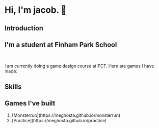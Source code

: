 <h1>Hi, I'm jacob. 👋</h1>

## Introduction
<h2>I'm a student at Finham Park School</h2>
<br>
<p>I am currently doing a game design course at PCT. Here are games I have made:</p>



## Skills 

## Games I've built
<ol>
<li>[Monsterrun](https://meghosta.github.io/monsterrun)<br>
<li/>[Practice](https://meghosta.github.io/practice)
</ol>


